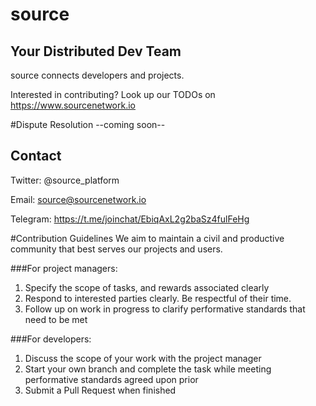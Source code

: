 # source
## Your Distributed Dev Team

source connects developers and projects.

Interested in contributing? Look up our TODOs on https://www.sourcenetwork.io

#Dispute Resolution
--coming soon--

## Contact
Twitter: @source_platform

Email: source@sourcenetwork.io

Telegram: https://t.me/joinchat/EbiqAxL2g2baSz4fulFeHg

#Contribution Guidelines
We aim to maintain a civil and productive community that best serves our projects and users.

###For project managers:
1. Specify the scope of tasks, and rewards associated clearly
2. Respond to interested parties clearly. Be respectful of their time.
3. Follow up on work in progress to clarify performative standards that need to be met

###For developers:
1. Discuss the scope of your work with the project manager
2. Start your own branch and complete the task while meeting performative standards agreed upon prior
3. Submit a Pull Request when finished
